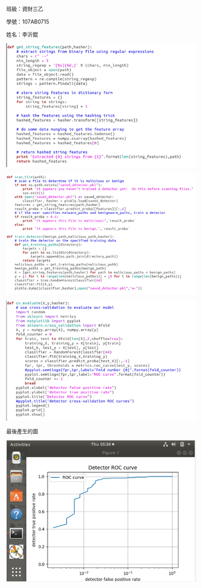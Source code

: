 班級：資財三乙

學號：107AB0715

姓名：李沂錕

![image](https://github.com/k-kear/-/blob/main/%E8%9E%A2%E5%B9%95%E6%93%B7%E5%8F%96%E7%95%AB%E9%9D%A2%202021-01-14%20185921.png)

![image](https://github.com/k-kear/-/blob/main/%E8%9E%A2%E5%B9%95%E6%93%B7%E5%8F%96%E7%95%AB%E9%9D%A2%202021-01-14%20190007.png)

![image](https://github.com/k-kear/-/blob/main/%E8%9E%A2%E5%B9%95%E6%93%B7%E5%8F%96%E7%95%AB%E9%9D%A2%202021-01-14%20190144.png)

最後產生的圖

![image](https://github.com/k-kear/-/blob/main/%E8%9E%A2%E5%B9%95%E6%93%B7%E5%8F%96%E7%95%AB%E9%9D%A2%202021-01-14%20183934.png)
